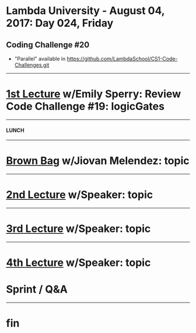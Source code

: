 # Lambda University - August 04, 2017: Day 024, Friday
## Coding Challenge #20
- "Parallel" available in https://github.com/LambdaSchool/CS1-Code-Challenges.git
***
# [1st Lecture](VIDEO_RECORDED_NOT_POSTED) w/Emily Sperry: Review Code Challenge #19: logicGates
***
#### LUNCH
***
# [Brown Bag](VIDEO_RECORDED_NOT_POSTED) w/Jiovan Melendez: topic
***
# [2nd Lecture](VIDEO_RECORDED_NOT_POSTED) w/Speaker: topic
***
# [3rd Lecture](VIDEO_RECORDED_NOT_POSTED) w/Speaker: topic
***
# [4th Lecture](VIDEO_RECORDED_NOT_POSTED) w/Speaker: topic
# Sprint / Q&A
***
# fin
